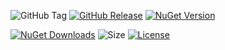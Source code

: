 ![GitHub Tag](https://img.shields.io/github/v/tag/TJC-Tools/TJC.Collection.Core)
[![GitHub Release](https://img.shields.io/github/v/release/TJC-Tools/TJC.Collection.Core)](https://github.com/TJC-Tools/TJC.Collection.Core/releases/latest)
[![NuGet Version](https://img.shields.io/nuget/v/TJC.Collection.Core)](https://www.nuget.org/packages/TJC.Collection.Core)

[![NuGet Downloads](https://img.shields.io/nuget/dt/TJC.Collection.Core)](https://www.nuget.org/packages/TJC.Collection.Core)
![Size](https://img.shields.io/github/repo-size/TJC-Tools/TJC.Collection.Core)
[![License](https://img.shields.io/github/license/TJC-Tools/TJC.Collection.Core.svg)](LICENSE)
